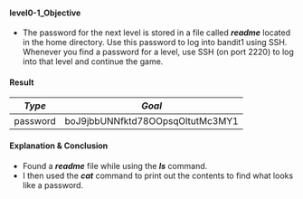 #### level0-1_Objective

* The password for the next level is stored in a file called **_readme_** located in the home directory. Use this password to log into bandit1 using SSH. Whenever you find a password for a level, use SSH (on port 2220) to log into that level and continue the game.

#### Result

|**_Type_**|**_Goal_**|
|:--:|:--:|
|password|boJ9jbbUNNfktd78OOpsqOltutMc3MY1|

#### Explanation & Conclusion

* Found a **_readme_** file while using the **_ls_** command.
* I then used the **_cat_** command to print out the contents to find what looks like a password.